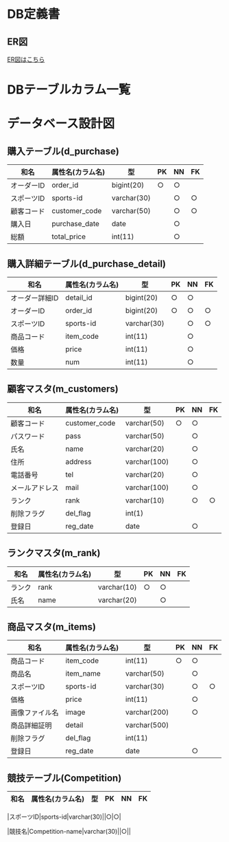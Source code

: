 # DB定義書
## ER図
[ER図はこちら](https://github.com/Aso2001195/Aso-Sports/blob/main/%E8%A8%AD%E8%A8%88%E6%9B%B8/06_DB%E8%A8%AD%E8%A8%88%E6%9B%B8/ER%E5%9B%B3.md)

# DBテーブルカラム一覧

# データベース設計図

## 購入テーブル(d_purchase)

|和名|属性名(カラム名)|型|PK|NN|FK|
|---|-----|--|--|--|--|
|オーダーID|order_id|bigint(20)|○|○||
|スポーツID|sports-id|varchar(30)||○|○|
|顧客コード|customer_code|varchar(50)||○|○|
|購入日|purchase_date|date||○||
|総額|total_price|int(11)||○||

## 購入詳細テーブル(d_purchase_detail)

|和名|属性名(カラム名)|型|PK|NN|FK|
|---|-----|--|--|--|--|
|オーダー詳細ID|detail_id|bigint(20)|○|○||
|オーダーID|order_id|bigint(20) |○|○|○|
|スポーツID|sports-id|varchar(30)||○|○|
|商品コード|item_code|int(11)||○||
|価格|price|int(11)||○||
|数量|num|int(11)||○||

## 顧客マスタ(m_customers)

|和名|属性名(カラム名)|型|PK|NN|FK|
|---|-----|--|--|--|--|
|顧客コード|customer_code|varchar(50)|○|○||
|パスワード|pass|varchar(50)||○||
|氏名|name|varchar(20)||○||
|住所|address|varchar(100)||○||
|電話番号|tel|varchar(20)||○||
|メールアドレス|mail|varchar(100)||○||
|ランク|rank|varchar(10)||○|○|
|削除フラグ|del_flag|int(1)||||
|登録日|reg_date|date||○||

## ランクマスタ(m_rank)

|和名|属性名(カラム名)|型|PK|NN|FK|
|---|-----|--|--|--|--|
|ランク|rank|varchar(10)|○|○||
|氏名|name|varchar(20)||○||

## 商品マスタ(m_items)

|和名|属性名(カラム名)|型|PK|NN|FK|
|---|-----|--|--|--|--|
|商品コード|item_code|int(11)|○|○||
|商品名|item_name|varchar(50)||○||
|スポーツID|sports-id|varchar(30)||○|○|
|価格|price|int(11)||○||
|画像ファイル名|image|varchar(200)||○||
|商品詳細証明|detail|varchar(500)||||
|削除フラグ|del_flag|int(11)||||
|登録日|reg_date|date||○||


## 競技テーブル(Competition) 
|和名|属性名(カラム名)|型|PK|NN|FK|
|---|-----|--|--|--|--|

|スポーツID|sports-id|varchar(30)||○|○|

|競技名|Competition-name|varchar(30)||○||

